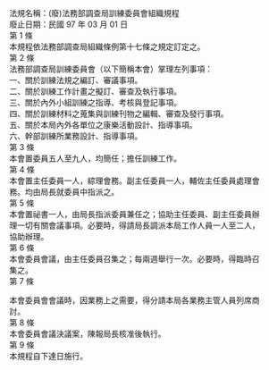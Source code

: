 法規名稱：(廢)法務部調查局訓練委員會組織規程  
廢止日期：民國 97 年 03 月 01 日  
第 1 條  
本規程依法務部調查局組織條例第十七條之規定訂定之。  
第 2 條  
法務部調查局訓練委員會（以下簡稱本會）掌理左列事項：  
一、關於訓練法規之編訂、審議事項。  
二、關於訓練工作計畫之擬訂、審查及執行事項。  
三、關於內外小組訓練之指導、考核與登記事項。  
四、關於訓練材料之蒐集與訓練刊物之編輯、審查及發行事項。  
五、關於本局內外各單位之康樂活動設計、指導事項。  
六、幹部訓練所業務設計、指導事項。  
第 3 條  
本會置委員五人至九人，均簡任；擔任訓練工作。  
第 4 條  
本會置主任委員一人，綜理會務。副主任委員一人，輔佐主任委員處理會  
務。均由局長就委員中指派之。  
第 5 條  
本會置祕書一人，由局長指派委員兼任之；協助主任委員、副主任委員辦  
理一切有關會議事項。必要時，得請局長調派本局工作人員一人至二人，  
協助辦理。  
第 6 條  
本會委員會議，由主任委員召集之；每兩週舉行一次。必要時，得臨時召  
集之。  
第 7 條  


本會委員會會議時，因業務上之需要，得分請本局各業務主管人員列席商  
討。  
第 8 條  
本會委員會議決議案，陳報局長核准後執行。  
第 9 條  
本規程自下達日施行。  


